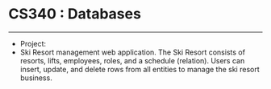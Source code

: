 # CS340 : Databases

---

- Project:
- Ski Resort management web application.  The Ski Resort consists of resorts, lifts, employees, roles, and a schedule (relation). Users can insert, update, and delete rows from all entities to manage the ski resort business.
